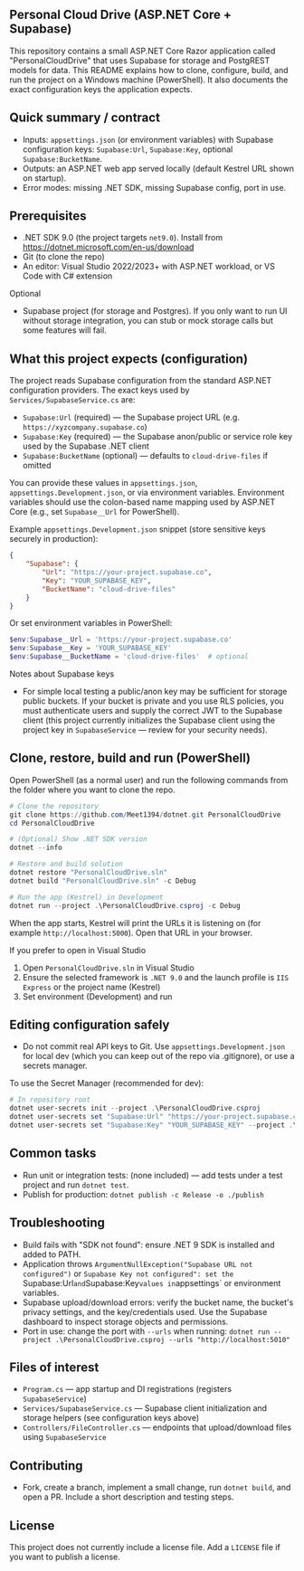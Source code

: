 ## Personal Cloud Drive (ASP.NET Core + Supabase)

This repository contains a small ASP.NET Core Razor application called "PersonalCloudDrive" that uses Supabase for storage and PostgREST models for data. This README explains how to clone, configure, build, and run the project on a Windows machine (PowerShell). It also documents the exact configuration keys the application expects.

## Quick summary / contract
- Inputs: `appsettings.json` (or environment variables) with Supabase configuration keys: `Supabase:Url`, `Supabase:Key`, optional `Supabase:BucketName`.
- Outputs: an ASP.NET web app served locally (default Kestrel URL shown on startup).
- Error modes: missing .NET SDK, missing Supabase config, port in use.

## Prerequisites
- .NET SDK 9.0 (the project targets `net9.0`). Install from https://dotnet.microsoft.com/en-us/download
- Git (to clone the repo)
- An editor: Visual Studio 2022/2023+ with ASP.NET workload, or VS Code with C# extension

Optional
- Supabase project (for storage and Postgres). If you only want to run UI without storage integration, you can stub or mock storage calls but some features will fail.

## What this project expects (configuration)
The project reads Supabase configuration from the standard ASP.NET configuration providers. The exact keys used by `Services/SupabaseService.cs` are:

- `Supabase:Url` (required) — the Supabase project URL (e.g. `https://xyzcompany.supabase.co`)
- `Supabase:Key` (required) — the Supabase anon/public or service role key used by the Supabase .NET client
- `Supabase:BucketName` (optional) — defaults to `cloud-drive-files` if omitted

You can provide these values in `appsettings.json`, `appsettings.Development.json`, or via environment variables. Environment variables should use the colon-based name mapping used by ASP.NET Core (e.g., set `Supabase__Url` for PowerShell).

Example `appsettings.Development.json` snippet (store sensitive keys securely in production):

```json
{
	"Supabase": {
		"Url": "https://your-project.supabase.co",
		"Key": "YOUR_SUPABASE_KEY",
		"BucketName": "cloud-drive-files"
	}
}
```

Or set environment variables in PowerShell:

```powershell
$env:Supabase__Url = 'https://your-project.supabase.co'
$env:Supabase__Key = 'YOUR_SUPABASE_KEY'
$env:Supabase__BucketName = 'cloud-drive-files'  # optional
```

Notes about Supabase keys
- For simple local testing a public/anon key may be sufficient for storage public buckets. If your bucket is private and you use RLS policies, you must authenticate users and supply the correct JWT to the Supabase client (this project currently initializes the Supabase client using the project key in `SupabaseService` — review for your security needs).

## Clone, restore, build and run (PowerShell)
Open PowerShell (as a normal user) and run the following commands from the folder where you want to clone the repo.

```powershell
# Clone the repository
git clone https://github.com/Meet1394/dotnet.git PersonalCloudDrive
cd PersonalCloudDrive

# (Optional) Show .NET SDK version
dotnet --info

# Restore and build solution
dotnet restore "PersonalCloudDrive.sln"
dotnet build "PersonalCloudDrive.sln" -c Debug

# Run the app (Kestrel) in Development
dotnet run --project .\PersonalCloudDrive.csproj -c Debug
```

When the app starts, Kestrel will print the URLs it is listening on (for example `http://localhost:5000`). Open that URL in your browser.

If you prefer to open in Visual Studio
1. Open `PersonalCloudDrive.sln` in Visual Studio
2. Ensure the selected framework is `.NET 9.0` and the launch profile is `IIS Express` or the project name (Kestrel)
3. Set environment (Development) and run

## Editing configuration safely
- Do not commit real API keys to Git. Use `appsettings.Development.json` for local dev (which you can keep out of the repo via .gitignore), or use a secrets manager.

To use the Secret Manager (recommended for dev):

```powershell
# In repository root
dotnet user-secrets init --project .\PersonalCloudDrive.csproj
dotnet user-secrets set "Supabase:Url" "https://your-project.supabase.co" --project .\PersonalCloudDrive.csproj
dotnet user-secrets set "Supabase:Key" "YOUR_SUPABASE_KEY" --project .\PersonalCloudDrive.csproj
```

## Common tasks
- Run unit or integration tests: (none included) — add tests under a test project and run `dotnet test`.
- Publish for production: `dotnet publish -c Release -o ./publish`

## Troubleshooting
- Build fails with "SDK not found": ensure .NET 9 SDK is installed and added to PATH.
- Application throws `ArgumentNullException("Supabase URL not configured")` or `Supabase Key not configured": set the `Supabase:Url` and `Supabase:Key` values in `appsettings` or environment variables.
- Supabase upload/download errors: verify the bucket name, the bucket's privacy settings, and the key/credentials used. Use the Supabase dashboard to inspect storage objects and permissions.
- Port in use: change the port with `--urls` when running: `dotnet run --project .\PersonalCloudDrive.csproj --urls "http://localhost:5010"`

## Files of interest
- `Program.cs` — app startup and DI registrations (registers `SupabaseService`)
- `Services/SupabaseService.cs` — Supabase client initialization and storage helpers (see configuration keys above)
- `Controllers/FileController.cs` — endpoints that upload/download files using `SupabaseService`

## Contributing
- Fork, create a branch, implement a small change, run `dotnet build`, and open a PR. Include a short description and testing steps.

## License
This project does not currently include a license file. Add a `LICENSE` file if you want to publish a license.
